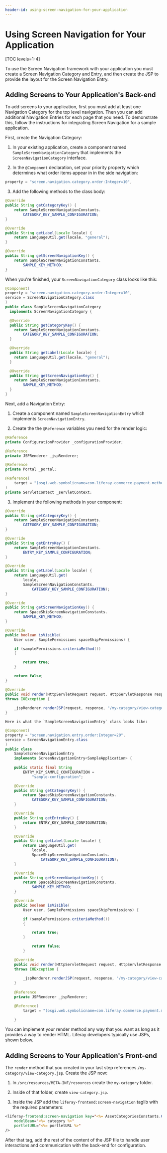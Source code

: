 ```yaml
---
header-id: using-screen-navigation-for-your-application
---
```


# Using Screen Navigation for Your Application

[TOC levels=1-4]

To use the Screen Navigation framework with your application you must create a
Screen Navigation Category and Entry, and then create the JSP to provide the
layout for the Screen Navigation Entry.

## Adding Screens to Your Application's Back-end 

To add screens to your application, first you must add at least one Navigation 
Category for the top level navigation. Then you can add additional Navigation 
Entries for each page that you need. To demonstrate this, follow the 
instructions for integrating Screen Navigation for a sample application.

First, create the Navigation Category:

1.  In your existing application, create a component named
    `SampleScreenNavigationCategory` that implements the
    `ScreenNavigationCategory` interface. 

2.  In the `@Component` declaration, set your priority property which determines
    what order items appear in in the side navigation:

```java
property = "screen.navigation.category.order:Integer=10",
```

3.  Add the following methods to the class body:

```java
@Override
public String getCategoryKey() {
	return SampleScreenNavigationConstants.
		CATEGORY_KEY_SAMPLE_CONFIGURATION;
}

@Override
public String getLabel(Locale locale) {
	return LanguageUtil.get(locale, "general");
}

@Override
public String getScreenNavigationKey() {
	return SampleScreenNavigationConstants.
		SAMPLE_KEY_METHOD;
}
``` 
 
When you're finished, your `ScreenNavigationCategory` class looks 
like this:
 
```java
@Component(
property = "screen.navigation.category.order:Integer=10",
service = ScreenNavigationCategory.class
)
public class SampleScreenNavigationCategory
  implements ScreenNavigationCategory {

  @Override
  public String getCategoryKey() {
    return SampleScreenNavigationConstants.
        CATEGORY_KEY_SAMPLE_CONFIGURATION;
  }

  @Override
  public String getLabel(Locale locale) {
    return LanguageUtil.get(locale, "general");
  }

  @Override
  public String getScreenNavigationKey() {
    return SampleScreenNavigationConstants.
        SAMPLE_KEY_METHOD;
  }
}
```        
 
Next, add a Navigation Entry: 

1.  Create a component named `SampleScreenNavigationEntry` which implements 
    `ScreenNavigationEntry`.

2.  Create the the `@Reference` variables you need for the render logic:

```java
@Reference
private ConfigurationProvider _configurationProvider;

@Reference
private JSPRenderer _jspRenderer;

@Reference
private Portal _portal;

@Reference(
    target = "(osgi.web.symbolicname=com.liferay.commerce.payment.method.sample)"
)
private ServletContext _servletContext;
```

3.  Implement the following methods in your component:

```java
@Override
public String getCategoryKey() {
    return SampleScreenNavigationConstants.
    	CATEGORY_KEY_SAMPLE_CONFIGURATION;
}

@Override
public String getEntryKey() {
    return SampleScreenNavigationConstants.
        ENTRY_KEY_SAMPLE_CONFIGURATION;
}

@Override
public String getLabel(Locale locale) {
    return LanguageUtil.get(
    	locale,
    	SampleScreenNavigationConstants.
    		CATEGORY_KEY_SAMPLE_CONFIGURATION);
}

@Override
public String getScreenNavigationKey() {
    return SpaceShipScreenNavigationConstants.
    	SAMPLE_KEY_METHOD;
}

@Override
public boolean isVisible(
    User user, SamplePermissions spaceShipPermissions) {

    if (samplePermissions.criteriaMethod()) 
    {

    	return true;
    }

    return false;
}

@Override
public void render(HttpServletRequest request, HttpServletResponse response)
throws IOException {
            
    _jspRenderer.renderJSP(request, response, "/my-category/view-category.jsp");
}
```    
    
    Here is what the `SampleScreenNavigationEntry` class looks like:

```java
@Component(
property = "screen.navigation.entry.order:Integer=20",
service = ScreenNavigationEntry.class
)
public class
    SampleScreenNavigationEntry
    implements ScreenNavigationEntry<SampleApplication> {
    
    public static final String
    	ENTRY_KEY_SAMPLE_CONFIGURATION =
    		"sample-configuration";

    @Override
    public String getCategoryKey() {
    	return SpaceShipScreenNavigationConstants.
    		CATEGORY_KEY_SAMPLE_CONFIGURATION;
    }

    @Override
    public String getEntryKey() {
    	return ENTRY_KEY_SAMPLE_CONFIGURATION;
    }

    @Override
    public String getLabel(Locale locale) {
    	return LanguageUtil.get(
    		locale,
    		SpaceShipScreenNavigationConstants.
    	    	CATEGORY_KEY_SAMPLE_CONFIGURATION);
    }

    @Override
    public String getScreenNavigationKey() {
    	return SpaceShipScreenNavigationConstants.
    		SAMPLE_KEY_METHOD;
    }

    @Override
    public boolean isVisible(
    	User user, SamplePermissions spaceShipPermissions) {

    	if (samplePermissions.criteriaMethod()) 
        {

    		return true;
    	}

       	    return false;
    	}

    @Override
    public void render(HttpServletRequest request, HttpServletResponse response)
    throws IOException {
            
        _jspRenderer.renderJSP(request, response, "/my-category/view-category.jsp");
    }
                	
    @Reference
    private JSPRenderer _jspRenderer;

    @Reference(
    	target = "(osgi.web.symbolicname=com.liferay.commerce.payment.method.sample);
    	
    }
```

You can implement your render method any way that you want as long as it
provides a way to render HTML. Liferay developers typically use JSPs, shown
below. 

## Adding Screens to Your Application's Front-end 

The `render` method that you created in your last step references 
`/my-category/view-category.jsp`. Create the JSP now:

1.  In `/src/resources/META-INF/resources` create the `my-category` 
    folder.

2.  Inside of that folder, create `view-category.jsp`.

3.  Inside the JSP add the `liferay-frontend:screen-navigation` taglib with the 
    required parameters:

```jsp
<liferay-frontend:screen-navigation key="<%= AssetCategoriesConstants.CATEGORY_KEY_GENERAL %>"
	modelBean="<%= category %>"
	portletURL="<%= portletURL %>"
/>
```

After that tag, add the rest of the content of the JSP file to handle user
interactions and communication with the back-end for configuration.

